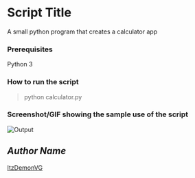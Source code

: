 # Script Title
<!--Remove the below lines and add yours -->
A small python program that creates a calculator app

### Prerequisites
<!--Remove the below lines and add yours -->
Python 3

### How to run the script
<!--Remove the below lines and add yours -->
> python calculator.py

### Screenshot/GIF showing the sample use of the script
<!--Remove the below lines and add yours -->
![Output](https://user-images.githubusercontent.com/53505850/95007683-0d85c700-0630-11eb-9aa4-7125f6be1ea0.PNG)


## *Author Name*
<!--Remove the below lines and add yours -->
[ItzDemonVG](https://github.com/ItzDemonVG)
